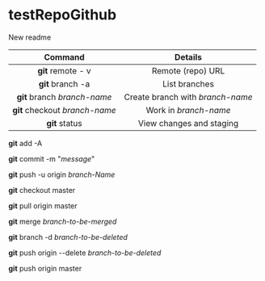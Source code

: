 # testRepoGithub

New readme

| Command | Details |
| :-: | :-: |
|**git** remote - v |Remote (repo) URL 
|**git** branch -a| List branches
|**git** branch *branch-name*| Create branch with *branch-name*
|**git** checkout *branch-name*|Work in *branch-name*
|**git** status|View changes and staging

**git** add -A

**git** commit -m "*message*"

**git** push -u origin *branch-Name*

**git** checkout master

**git** pull origin master

**git** merge *branch-to-be-merged*

**git** branch -d *branch-to-be-deleted*

**git** push origin --delete *branch-to-be-deleted*

**git** push origin master

